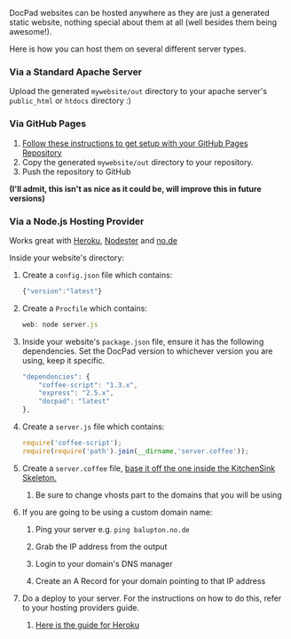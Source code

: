 DocPad websites can be hosted anywhere as they are just a generated static website, nothing special about them at all (well besides them being awesome!).

Here is how you can host them on several different server types.



### Via a Standard Apache Server

Upload the generated `mywebsite/out` directory to your apache server's `public_html` or `htdocs` directory :)



### Via GitHub Pages

1. [Follow these instructions to get setup with your GitHub Pages Repository](https://github.com/blog/272-github-pages)
2. Copy the generated `mywebsite/out` directory to your repository.
3. Push the repository to GitHub

__(I'll admit, this isn't as nice as it could be, will improve this in future versions)__



### Via a Node.js Hosting Provider

Works great with [Heroku](http://www.heroku.com/), [Nodester](http://nodester.com/) and [no.de](http://no.de/)

Inside your website's directory:

1. Create a `config.json` file which contains:

	``` javascript
	{"version":"latest"}
	```

1. Create a `Procfile` which contains:

	``` javascript
	web: node server.js
	```

1. Inside your website's `package.json` file, ensure it has the following dependencies. Set the DocPad version to whichever version you are using, keep it specific.

	``` javascript
	"dependencies": {
		"coffee-script": "1.3.x",
		"express": "2.5.x",
		"docpad": "latest"
	},
	```

1. Create a `server.js` file which contains:

	``` javascript
	require('coffee-script');
	require(require('path').join(__dirname,'server.coffee'));
	```

1. Create a `server.coffee` file, [base it off the one inside the KitchenSink Skeleton.](https://github.com/bevry/kitchensink.docpad/blob/master/server.coffee)

	1. Be sure to change vhosts part to the domains that you will be using

1. If you are going to be using a custom domain name:

	1. Ping your server e.g. `ping balupton.no.de`

	1. Grab the IP address from the output

	1. Login to your domain's DNS manager

	1. Create an A Record for your domain pointing to that IP address

1. Do a deploy to your server. For the instructions on how to do this, refer to your hosting providers guide.

	1. [Here is the guide for Heroku](http://devcenter.heroku.com/articles/node-js)
